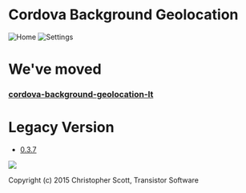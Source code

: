 Cordova Background Geolocation
==============================

![Home](https://www.dropbox.com/s/4cggjacj68cnvpj/screenshot-iphone5-geofences-framed.png?dl=1)
![Settings](https://www.dropbox.com/s/mmbwgtmipdqcfff/screenshot-iphone5-settings-framed.png?dl=1)

# We've moved

### [cordova-background-geolocation-lt](https://github.com/transistorsoft/cordova-background-geolocation-lt)

# Legacy Version

- [0.3.7](https://github.com/christocracy/cordova-plugin-background-geolocation/tree/0.3.7)

![](https://dl.dropboxusercontent.com/u/2319755/cordova-background-geolocaiton/trash.gif)

Copyright (c) 2015 Christopher Scott, Transistor Software
